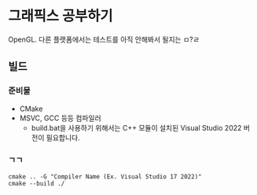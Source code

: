 # 그래픽스 공부하기

OpenGL. 다른 플랫폼에서는 테스트를 아직 안해봐서 될지는 ㅁ?ㄹ

## 빌드

### 준비물

-   CMake
-   MSVC, GCC 등등 컴파일러
    -   build.bat을 사용하기 위해서는 C++ 모듈이 설치된 Visual Studio 2022 버전이 필요합니다.

### ㄱㄱ

```
cmake .. -G "Compiler Name (Ex. Visual Studio 17 2022)"
cmake --build ./
```
